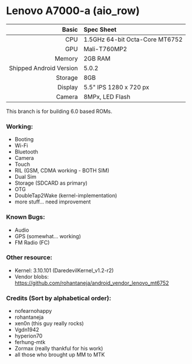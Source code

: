 Lenovo A7000-a (aio_row)
==============

Basic   | Spec Sheet
-------:|:-------------------------
CPU     | 1.5GHz 64-bit Octa-Core MT6752
GPU     | Mali-T760MP2
Memory  | 2GB RAM
Shipped Android Version | 5.0.2
Storage | 8GB
Display | 5.5" IPS 1280 x 720 px
Camera  | 8MPx, LED Flash

This branch is for building 6.0 based ROMs.

### Working:
  - Booting
  - Wi-Fi
  - Bluetooth
  - Camera
  - Touch
  - RIL (GSM, CDMA working - BOTH SIM)
  - Dual Sim
  - Storage (SDCARD as primary)
  - OTG
  - DoubleTap2Wake (kernel-implementation)
  - more stuff... need improvement

### Known Bugs:
  - Audio
  - GPS (somewhat... working)
  - FM Radio (FC)

### Other resource:
  - Kernel: 3.10.101 (DaredevilKernel_v1.2-r2)
  - Vendor blobs: https://github.com/rohantaneja/android_vendor_lenovo_mt6752

### Credits (Sort by alphabetical order):
  - nofearnohappy
  - rohantaneja
  - xen0n (this guy really rocks)
  - Vgdn1942
  - hyperion70
  - ferhung-mtk
  - Zormax (really thankful for his work)
  - all those who brought up MM to MTK
